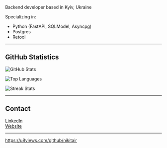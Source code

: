 Backend developer based in Kyiv, Ukraine

Specializing in:
- Python (FastAPI, SQLModel, Asyncpg)
- Postgres
- Retool

---

## GitHub Statistics

![GitHub Stats](https://github-readme-stats.vercel.app/api?username=nikitair&show_icons=true&hide_title=true&hide_rank=false&hide_border=true&theme=default)

![Top Languages](https://github-readme-stats.vercel.app/api/top-langs/?username=nikitair&layout=compact&hide_border=true)

![Streak Stats](https://github-readme-streak-stats.herokuapp.com/?user=nikitair&hide_border=true&theme=default)

---

## Contact

[LinkedIn](https://www.linkedin.com/in/nikitastoliarov)  
[Website](https://www.intellines.com)

---

https://u8views.com/github/nikitair
